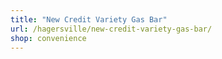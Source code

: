```yaml
---
title: "New Credit Variety Gas Bar"
url: /hagersville/new-credit-variety-gas-bar/
shop: convenience
---
```

